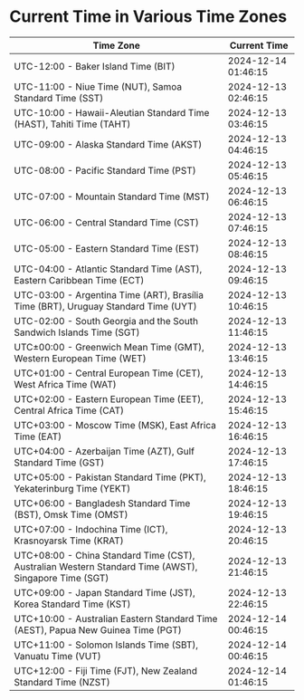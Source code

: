 # Current Time in Various Time Zones

| Time Zone | Current Time |
|-----------|--------------|
| UTC-12:00 - Baker Island Time (BIT) | 2024-12-14 01:46:15 |
| UTC-11:00 - Niue Time (NUT), Samoa Standard Time (SST) | 2024-12-13 02:46:15 |
| UTC-10:00 - Hawaii-Aleutian Standard Time (HAST), Tahiti Time (TAHT) | 2024-12-13 03:46:15 |
| UTC-09:00 - Alaska Standard Time (AKST) | 2024-12-13 04:46:15 |
| UTC-08:00 - Pacific Standard Time (PST) | 2024-12-13 05:46:15 |
| UTC-07:00 - Mountain Standard Time (MST) | 2024-12-13 06:46:15 |
| UTC-06:00 - Central Standard Time (CST) | 2024-12-13 07:46:15 |
| UTC-05:00 - Eastern Standard Time (EST) | 2024-12-13 08:46:15 |
| UTC-04:00 - Atlantic Standard Time (AST), Eastern Caribbean Time (ECT) | 2024-12-13 09:46:15 |
| UTC-03:00 - Argentina Time (ART), Brasília Time (BRT), Uruguay Standard Time (UYT) | 2024-12-13 10:46:15 |
| UTC-02:00 - South Georgia and the South Sandwich Islands Time (SGT) | 2024-12-13 11:46:15 |
| UTC±00:00 - Greenwich Mean Time (GMT), Western European Time (WET) | 2024-12-13 13:46:15 |
| UTC+01:00 - Central European Time (CET), West Africa Time (WAT) | 2024-12-13 14:46:15 |
| UTC+02:00 - Eastern European Time (EET), Central Africa Time (CAT) | 2024-12-13 15:46:15 |
| UTC+03:00 - Moscow Time (MSK), East Africa Time (EAT) | 2024-12-13 16:46:15 |
| UTC+04:00 - Azerbaijan Time (AZT), Gulf Standard Time (GST) | 2024-12-13 17:46:15 |
| UTC+05:00 - Pakistan Standard Time (PKT), Yekaterinburg Time (YEKT) | 2024-12-13 18:46:15 |
| UTC+06:00 - Bangladesh Standard Time (BST), Omsk Time (OMST) | 2024-12-13 19:46:15 |
| UTC+07:00 - Indochina Time (ICT), Krasnoyarsk Time (KRAT) | 2024-12-13 20:46:15 |
| UTC+08:00 - China Standard Time (CST), Australian Western Standard Time (AWST), Singapore Time (SGT) | 2024-12-13 21:46:15 |
| UTC+09:00 - Japan Standard Time (JST), Korea Standard Time (KST) | 2024-12-13 22:46:15 |
| UTC+10:00 - Australian Eastern Standard Time (AEST), Papua New Guinea Time (PGT) | 2024-12-14 00:46:15 |
| UTC+11:00 - Solomon Islands Time (SBT), Vanuatu Time (VUT) | 2024-12-14 00:46:15 |
| UTC+12:00 - Fiji Time (FJT), New Zealand Standard Time (NZST) | 2024-12-14 01:46:15 |
